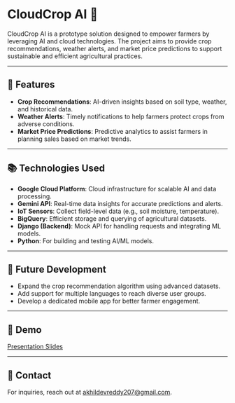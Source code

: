 # CloudCrop AI 🌱

CloudCrop AI is a prototype solution designed to empower farmers by leveraging AI and cloud technologies. The project aims to provide crop recommendations, weather alerts, and market price predictions to support sustainable and efficient agricultural practices.

---

## 🚀 Features
- **Crop Recommendations**: AI-driven insights based on soil type, weather, and historical data.
- **Weather Alerts**: Timely notifications to help farmers protect crops from adverse conditions.
- **Market Price Predictions**: Predictive analytics to assist farmers in planning sales based on market trends.

---

## 📚 Technologies Used
- **Google Cloud Platform**: Cloud infrastructure for scalable AI and data processing.
- **Gemini API**: Real-time data insights for accurate predictions and alerts.
- **IoT Sensors**: Collect field-level data (e.g., soil moisture, temperature).
- **BigQuery**: Efficient storage and querying of agricultural datasets.
- **Django (Backend)**: Mock API for handling requests and integrating ML models.
- **Python**: For building and testing AI/ML models.

---

## 🌟 Future Development
- Expand the crop recommendation algorithm using advanced datasets.
- Add support for multiple languages to reach diverse user groups.
- Develop a dedicated mobile app for better farmer engagement.

---

## 🔗 Demo 
[Presentation Slides](https://docs.google.com/presentation/d/e/2PACX-1vQ7IPlNHSGr3eb48POkTeQJ9K6fIOdpR9pfZUmBxE9EWkw87PqWp5KEKlRYWLip6T-Rd-nTyiTveH2E/pub?start=false&loop=false&delayms=3000)

---

## 📧 Contact
For inquiries, reach out at [akhildevreddy207@gmail.com](mailto:akhildevreddy207@gmail.com).

